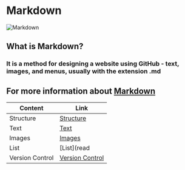 # Markdown
![Markdown](https://upload.wikimedia.org/wikipedia/commons/thumb/4/48/Markdown-mark.svg/1200px-Markdown-mark.svg.png)
## What is Markdown?
### It is a method for designing a website using GitHub - text, images, and menus, usually with the extension .md

## For more information about [Markdown](https://rashaalkyeam.github.io/read/read1)
|Content  | Link                             |
|---------|----------------------------------|
|Structure| [Structure](read1)               |
|Text     | [Text](read2)                    |
|Images   | [Images](read3)                  |
|List     | [List](read                      |
|Version Control| [Version Control](read5)   |


